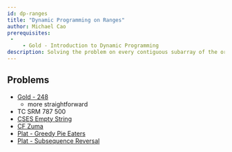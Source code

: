 ```yaml
---
id: dp-ranges
title: "Dynamic Programming on Ranges"
author: Michael Cao
prerequisites: 
 - 
     - Gold - Introduction to Dynamic Programming
description: Solving the problem on every contiguous subarray of the original array.
---
```


## Problems

 * [Gold - 248](http://www.usaco.org/index.php?page=viewproblem2&cpid=647)
   * more straightforward
 * TC SRM 787 500
 * [CSES Empty String](https://cses.fi/problemset/task/1080)
 * [CF Zuma](https://codeforces.com/problemset/problem/607/B)
 * [Plat - Greedy Pie Eaters](http://www.usaco.org/index.php?page=viewproblem2&cpid=972)
 * [Plat - Subsequence Reversal](http://www.usaco.org/index.php?page=viewproblem2&cpid=698)